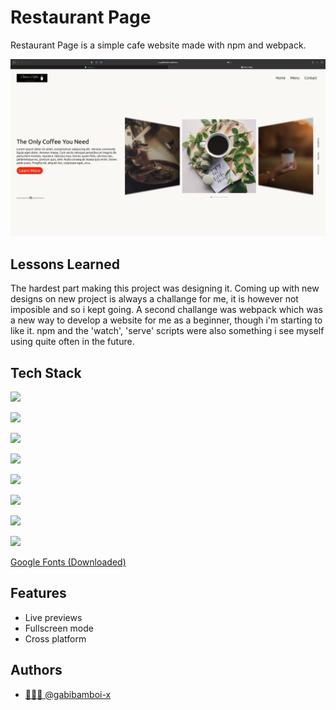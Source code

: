 
# Restaurant Page

Restaurant Page is a simple cafe website made with npm and webpack.



![App Screenshot](https://github.com/gabibamboi-x/Restaurant-Page/blob/main/src/Images/screenshot.png)


## Lessons Learned

The hardest part making this project was designing it. Coming up with new designs on new project is always a challange for me, it is however not imposible and so i kept going. A second challange was webpack which was a new way to develop a website for me as a beginner, though i'm starting to like it. npm and the 'watch', 'serve' scripts were also something i see myself using quite often in the future.


## Tech Stack

![](https://img.shields.io/badge/HTML5-E34F26?style=for-the-badge&logo=html5&logoColor=white)

![](https://img.shields.io/badge/CSS3-1572B6?style=for-the-badge&logo=css3&logoColor=white)

![](https://img.shields.io/badge/JavaScript-323330?style=for-the-badge&logo=javascript&logoColor=F7DF1E)

![](https://img.shields.io/badge/GIT-E44C30?style=for-the-badge&logo=git&logoColor=white)

![](https://img.shields.io/badge/VSCode-0078D4?style=for-the-badge&logo=visual%20studio%20code&logoColor=white)

![](https://img.shields.io/badge/GitHub%20Pages-222222?style=for-the-badge&logo=GitHub%20Pages&logoColor=white)

![](https://img.shields.io/badge/npm-CB3837?style=for-the-badge&logo=npm&logoColor=white)

![](https://img.shields.io/badge/Webpack-8DD6F9?style=for-the-badge&logo=Webpack&logoColor=white)

[Google Fonts  (Downloaded)](https://fonts.google.com)


## Features

- Live previews
- Fullscreen mode
- Cross platform


## Authors

- [👨🏻‍💻 @gabibamboi-x](https://www.github.com/gabibamboi-x)

